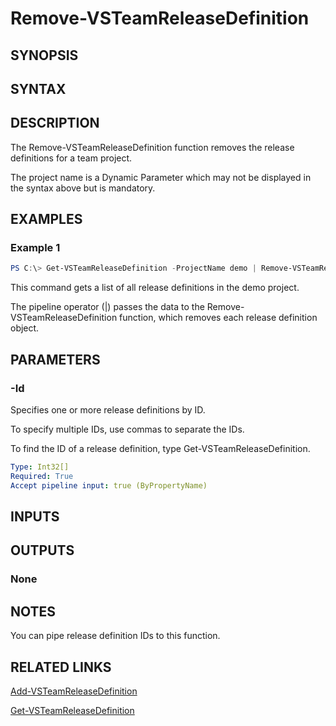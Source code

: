 <!-- #include "./common/header.md" -->

# Remove-VSTeamReleaseDefinition

## SYNOPSIS

<!-- #include "./synopsis/Remove-VSTeamReleaseDefinition.md" -->

## SYNTAX

## DESCRIPTION

The Remove-VSTeamReleaseDefinition function removes the release definitions for a team project.

The project name is a Dynamic Parameter which may not be displayed in the syntax above but is mandatory.

## EXAMPLES

### Example 1

```powershell
PS C:\> Get-VSTeamReleaseDefinition -ProjectName demo | Remove-VSTeamReleaseDefinition
```

This command gets a list of all release definitions in the demo project.

The pipeline operator (|) passes the data to the Remove-VSTeamReleaseDefinition function, which removes each release definition object.

## PARAMETERS

<!-- #include "./params/projectName.md" -->

### -Id

Specifies one or more release definitions by ID.

To specify multiple IDs, use commas to separate the IDs.

To find the ID of a release definition, type Get-VSTeamReleaseDefinition.

```yaml
Type: Int32[]
Required: True
Accept pipeline input: true (ByPropertyName)
```

<!-- #include "./params/force.md" -->

## INPUTS

## OUTPUTS

### None

## NOTES

You can pipe release definition IDs to this function.

<!-- #include "./common/prerequisites.md" -->

## RELATED LINKS

<!-- #include "./common/related.md" -->

[Add-VSTeamReleaseDefinition](Add-VSTeamReleaseDefinition.md)

[Get-VSTeamReleaseDefinition](Get-VSTeamReleaseDefinition.md)
